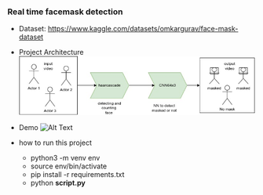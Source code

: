### Real time facemask detection

-   Dataset: https://www.kaggle.com/datasets/omkargurav/face-mask-dataset

-   Project Architecture  
    ![Project Architecture ](/assets/faceMask-Architecture.jpg "Project Architecture")
-   Demo
    ![Alt Text](https://media.giphy.com/media/R7PL7YxyBEK2eXIibE/giphy.gif)

-   how to run this project
    -   python3 -m venv env
    -   source env/bin/activate
    -   pip install -r requirements.txt
    -   python <strong>script.py</strong>

